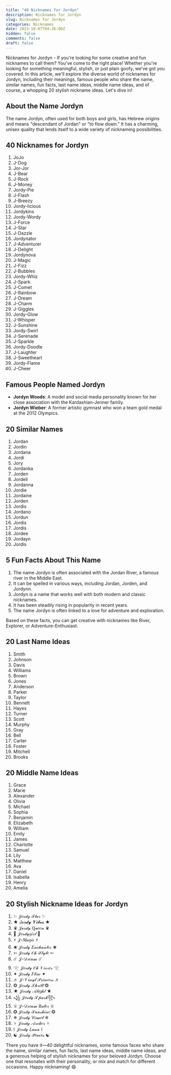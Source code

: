 ```yaml
---
title: "40 Nicknames for Jordyn"
description: Nicknames for Jordyn
slug: Nicknames for Jordyn
categories: Nicknames
date: 2023-10-07T04:26:00Z
hidden: false
comments: false
draft: false
---
```



Nicknames for Jordyn - If you're looking for some creative and fun nicknames to call them? You've come to the right place! Whether you're looking for something meaningful, stylish, or just plain goofy, we've got you covered. In this article, we'll explore the diverse world of nicknames for Jordyn, including their meanings, famous people who share the name, similar names, fun facts, last name ideas, middle name ideas, and of course, a whopping 20 stylish nickname ideas. Let's dive in!

## About the Name Jordyn
The name Jordyn, often used for both boys and girls, has Hebrew origins and means "descendant of Jordan" or "to flow down." It has a charming, unisex quality that lends itself to a wide variety of nicknaming possibilities.

## 40 Nicknames for Jordyn
1. JoJo
2. J-Dog
3. Jor-Jor
4. J-Bear
5. J-Rock
6. J-Money
7. Jordy-Pie
8. J-Flash
9. J-Breezy
10. Jordy-licious
11. Jordykins
12. Jordy-Wordy
13. J-Force
14. J-Star
15. J-Dazzle
16. Jordynator
17. J-Adventurer
18. J-Delight
19. Jordynova
20. J-Magic
21. J-Fizz
22. J-Bubbles
23. Jordy-Whiz
24. J-Spark
25. J-Comet
26. J-Rainbow
27. J-Dream
28. J-Charm
29. J-Giggles
30. Jordy-Glow
31. J-Whisper
32. J-Sunshine
33. Jordy-Swirl
34. J-Serenade
35. J-Sparkle
36. Jordy-Doodle
37. J-Laughter
38. J-Sweetheart
39. Jordy-Flame
40. J-Cheer

## Famous People Named Jordyn
- **Jordyn Woods**: A model and social media personality known for her close association with the Kardashian-Jenner family.
- **Jordyn Wieber**: A former artistic gymnast who won a team gold medal at the 2012 Olympics.

## 20 Similar Names
1. Jordan
2. Jordin
3. Jordana
4. Jordi
5. Jory
6. Jordanka
7. Jorden
8. Jordell
9. Jordanna
10. Jordie
11. Jordaine
12. Jorden
13. Jordis
14. Jordano
15. Jordun
16. Jordis
17. Jordis
18. Jordee
19. Jordayn
20. Jordis

## 5 Fun Facts About This Name
1. The name Jordyn is often associated with the Jordan River, a famous river in the Middle East.
2. It can be spelled in various ways, including Jordan, Jorden, and Jordynn.
3. Jordyn is a name that works well with both modern and classic nicknames.
4. It has been steadily rising in popularity in recent years.
5. The name Jordyn is often linked to a love for adventure and exploration.

Based on these facts, you can get creative with nicknames like River, Explorer, or Adventure-Enthusiast.

## 20 Last Name Ideas
1. Smith
2. Johnson
3. Davis
4. Williams
5. Brown
6. Jones
7. Anderson
8. Parker
9. Taylor
10. Bennett
11. Hayes
12. Turner
13. Scott
14. Murphy
15. Gray
16. Bell
17. Carter
18. Foster
19. Mitchell
20. Brooks

## 20 Middle Name Ideas
1. Grace
2. Marie
3. Alexander
4. Olivia
5. Michael
6. Sophia
7. Benjamin
8. Elizabeth
9. William
10. Emily
11. James
12. Charlotte
13. Samuel
14. Lily
15. Matthew
16. Ava
17. Daniel
18. Isabella
19. Henry
20. Amelia

## 20 Stylish Nickname Ideas for Jordyn
1. ✨ 𝒥𝑜𝓇𝒹𝓎 𝒮𝓉𝒶𝓇 ✨
2. ★ J𝓸𝓻𝓭𝔂 𝓥𝓲𝓫𝓮𝓼 ★
3. ♛ 𝒥𝓸𝓇𝒹𝓎 ℚ𝓊𝑒𝑒𝓃 ♛
4. 🌟 𝒥𝑜𝓇𝒹𝓎𝑔𝒾𝓇𝓁 🌟
5. ⚡ 𝒥-𝑀𝒶𝑔𝒾𝒸 ⚡
6. ❀ 𝒥𝑜𝓇𝒹𝓎 𝐸𝓃𝒸𝒽𝒶𝓃𝓉𝑒𝓇 ❀
7. ➳ 𝒥𝑜𝓇𝒹𝓎 𝒪𝒽 𝒮𝓉𝓎𝓁𝑒 ➳
8. ☄️ 𝒥-𝒟𝓇𝑒𝒶𝓂 ☄️
9. 𓂀 𝒥𝑜𝓇𝒹𝓎 𝒪𝒽 𝒱𝒾𝓋𝓇𝑒𝓈 𓂀
10. ✦ 𝒥𝑜𝓇𝒹𝓎 𝐹𝓁𝑜𝓌 ✦
11. ♬ 𝒥-𝒱𝒾𝓃𝓎𝓁 𝒫𝓇𝒾𝓃𝒸𝑒𝓈𝓈 ♬
12. ❂ 𝒥𝑜𝓇𝒹𝓎 𝒯𝒽𝓇𝒾𝓁𝓁 ❂
13. ★ 𝒥𝑜𝓇𝒹𝓎 𝒜𝓁𝒾𝑔𝒽𝓉 ★
14. ꧁ 𝒥𝑜𝓇𝒹𝓎 𝒮𝓅𝒶𝓇𝓀꧂
15. ♕ 𝒥-𝒟𝓇𝑒𝒶𝓂 𝑅𝓊𝓁𝑒𝓇 ♕
16. ✪ 𝒥𝑜𝓇𝒹𝓎 𝒮𝓊𝓃𝓈𝒽𝒾𝓃𝑒 ✪
17. ✵ 𝒥𝑜𝓇𝒹𝓎 𝒞𝑜𝓂𝑒𝓉 ✵
18. ♆ 𝒥𝑜𝓇𝒹𝓎 𝒜𝓇𝒸𝒽𝑒𝓇 ♆
19. ꒰ 𝒥𝑜𝓇𝒹𝓎 𝐿𝓊𝓃𝒶 ꒱
20. ☯ 𝒥𝑜𝓇𝒹𝓎 𝒫𝑒𝒶𝒸𝑒𝓈 ☯

There you have it—40 delightful nicknames, some famous faces who share the name, similar names, fun facts, last name ideas, middle name ideas, and a generous helping of stylish nicknames for your beloved Jordyn. Choose one that resonates with their personality, or mix and match for different occasions. Happy nicknaming! 😄